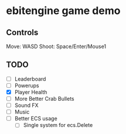 # ebitengine game demo

## Controls

Move: WASD
Shoot: Space/Enter/Mouse1

## TODO

- [ ] Leaderboard
- [ ] Powerups
- [x] Player Health
- [ ] More Better Crab Bullets
- [ ] Sound FX
- [ ] Music
- [ ] Better ECS usage
  - [ ] Single system for ecs.Delete